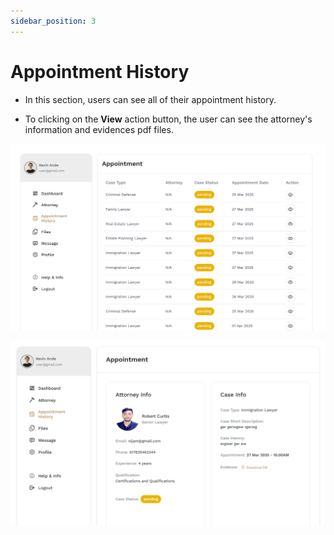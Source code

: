 ```yaml
---
sidebar_position: 3
---
```


# Appointment History

- In this section, users can see all of their appointment history.

- To clicking on the **View** action button, the user can see the attorney's information and evidences pdf files.

![Appointment](./img/12.png)

![Appointment](./img/13.png)